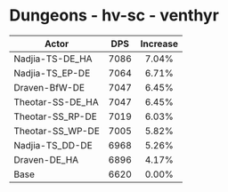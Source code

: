 # Dungeons - hv-sc - venthyr
| Actor | DPS | Increase |
|---|:---:|:---:|
|Nadjia-TS-DE_HA|7086|7.04%|
|Nadjia-TS_EP-DE|7064|6.71%|
|Draven-BfW-DE|7047|6.45%|
|Theotar-SS-DE_HA|7047|6.45%|
|Theotar-SS_RP-DE|7019|6.03%|
|Theotar-SS_WP-DE|7005|5.82%|
|Nadjia-TS_DD-DE|6968|5.26%|
|Draven-DE_HA|6896|4.17%|
|Base|6620|0.00%|
